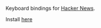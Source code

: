 Keyboard bindings for [Hacker News](https://news.ycombinator.com/).

Install [here](https://hildjj.github.io/hackernews-enhancement/hacker_news_enhancement-1.0-an+fx.xpi)